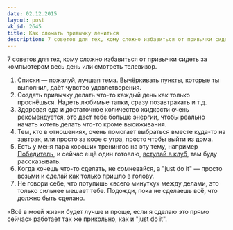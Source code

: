 ```yaml
---
date: 02.12.2015
layout: post
vk_id: 2645
title: Как сломать привычку лениться
description: 7 советов для тех, кому сложно избавиться от привычки сидеть за компьютером весь день или смотреть телевизор
---
```


7 советов для тех, кому сложно избавиться от привычки сидеть за компьютером весь день или смотреть телевизор.

1. Списки — пожалуй, лучшая тема. Вычёркивать пункты, которые ты выполнил, даёт чувство удовлетворения.
2. Создать привычку делать что-то каждый день как только проснёшься. Надеть любимые тапки, сразу позавтракать и т.д.
3. Здоровая еда и достаточное количество жидкости очень рекомендуется, это даст тебе больше энергии, чтобы реально начать хотеть делать что-то кроме высиживания.
4. Тем, кто в отношениях, очень помогает выбраться вместе куда-то на завтрак, или просто за кофе с утра, просто чтобы выйти из дома.
5. Есть у меня пара хороших тренингов на эту тему, например [Победитель](http://pobeditel.soedinennost.com), и сейчас ещё один готовлю, [вступай в клуб](http://club.nickvorobiov.com), там буду рассказывать.
6. Когда хочешь что-то сделать, не сомневайся, а &quot;just do it&quot; — просто возьми и сделай как только пришло в голову.
7. Не говори себе, что потупишь «всего минутку» между делами, это только сильнее мешает тебе. Подожди, пока не сделаешь всё, что должно быть сделано.

«Всё в моей жизни будет лучше и проще, если я сделаю это прямо сейчас» работает так же прикольно, как и &quot;just do it&quot;.
